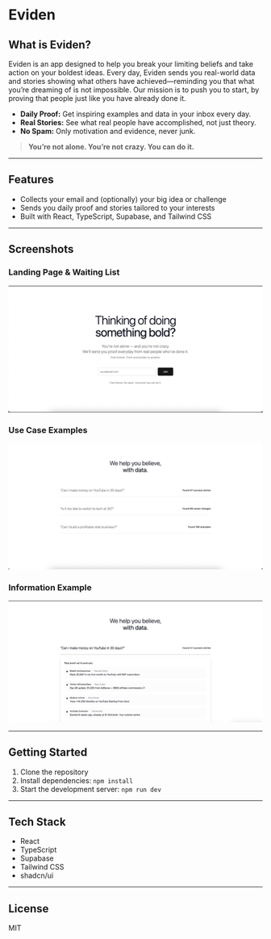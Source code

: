 # Eviden

## What is Eviden?

Eviden is an app designed to help you break your limiting beliefs and take action on your boldest ideas. Every day, Eviden sends you real-world data and stories showing what others have achieved—reminding you that what you’re dreaming of is not impossible. Our mission is to push you to start, by proving that people just like you have already done it.

- **Daily Proof:** Get inspiring examples and data in your inbox every day.
- **Real Stories:** See what real people have accomplished, not just theory.
- **No Spam:** Only motivation and evidence, never junk.

> **You’re not alone. You’re not crazy. You can do it.**

---

## Features

- Collects your email and (optionally) your big idea or challenge
- Sends you daily proof and stories tailored to your interests
- Built with React, TypeScript, Supabase, and Tailwind CSS

---

## Screenshots

### Landing Page & Waiting List
![Landing Page & Waiting List](./public/landingPage-waitingList.png)

### Use Case Examples
![Use Case Examples](./public/useCaseExamples.png)

### Information Example
![Information Example](./public/informationExample.png)

---

## Getting Started

1. Clone the repository
2. Install dependencies: `npm install`
3. Start the development server: `npm run dev`

---

## Tech Stack
- React
- TypeScript
- Supabase
- Tailwind CSS
- shadcn/ui

---

## License
MIT
